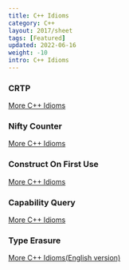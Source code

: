 ```yaml
---
title: C++ Idioms
category: C++
layout: 2017/sheet
tags: [Featured]
updated: 2022-06-16
weight: -10
intro: C++ Idioms
---
```




### CRTP

[More C++ Idioms](https://ja.wikibooks.org/wiki/More_C++_Idioms/%E5%A5%87%E5%A6%99%E3%81%AB%E5%86%8D%E5%B8%B0%E3%81%97%E3%81%9F%E3%83%86%E3%83%B3%E3%83%97%E3%83%AC%E3%83%BC%E3%83%88%E3%83%91%E3%82%BF%E3%83%BC%E3%83%B3(Curiously_Recurring_Template_Pattern))

### Nifty Counter

[More C++ Idioms](https://ja.wikibooks.org/wiki/More_C++_Idioms/%E5%B0%8F%E7%B2%8B%E3%81%AA%E3%82%AB%E3%82%A6%E3%83%B3%E3%82%BF(Nifty_Counter))

### Construct On First Use

[More C++ Idioms](https://ja.wikibooks.org/wiki/More_C++_Idioms/%E5%88%9D%E5%9B%9E%E4%BD%BF%E7%94%A8%E6%99%82%E7%94%9F%E6%88%90(Construct_On_First_Use))

### Capability Query

[More C++ Idioms](https://ja.wikibooks.org/wiki/More_C++_Idioms/%E8%83%BD%E5%8A%9B%E7%85%A7%E4%BC%9A(Capability_Query))

### Type Erasure

[More C++ Idioms(English version)](https://en.wikibooks.org/wiki/More_C++_Idioms/Type_Erasure)

